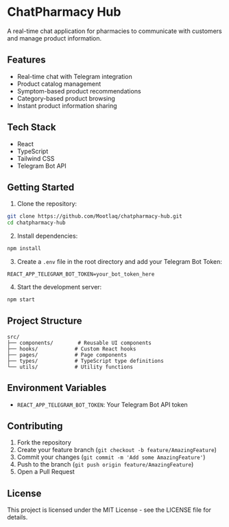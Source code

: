 # ChatPharmacy Hub

A real-time chat application for pharmacies to communicate with customers and manage product information.

## Features

- Real-time chat with Telegram integration
- Product catalog management
- Symptom-based product recommendations
- Category-based product browsing
- Instant product information sharing

## Tech Stack

- React
- TypeScript
- Tailwind CSS
- Telegram Bot API

## Getting Started

1. Clone the repository:
```bash
git clone https://github.com/Mootlaq/chatpharmacy-hub.git
cd chatpharmacy-hub
```

2. Install dependencies:
```bash
npm install
```

3. Create a `.env` file in the root directory and add your Telegram Bot Token:
```env
REACT_APP_TELEGRAM_BOT_TOKEN=your_bot_token_here
```

4. Start the development server:
```bash
npm start
```

## Project Structure

```
src/
├── components/        # Reusable UI components
├── hooks/            # Custom React hooks
├── pages/            # Page components
├── types/            # TypeScript type definitions
└── utils/            # Utility functions
```

## Environment Variables

- `REACT_APP_TELEGRAM_BOT_TOKEN`: Your Telegram Bot API token

## Contributing

1. Fork the repository
2. Create your feature branch (`git checkout -b feature/AmazingFeature`)
3. Commit your changes (`git commit -m 'Add some AmazingFeature'`)
4. Push to the branch (`git push origin feature/AmazingFeature`)
5. Open a Pull Request

## License

This project is licensed under the MIT License - see the LICENSE file for details.

